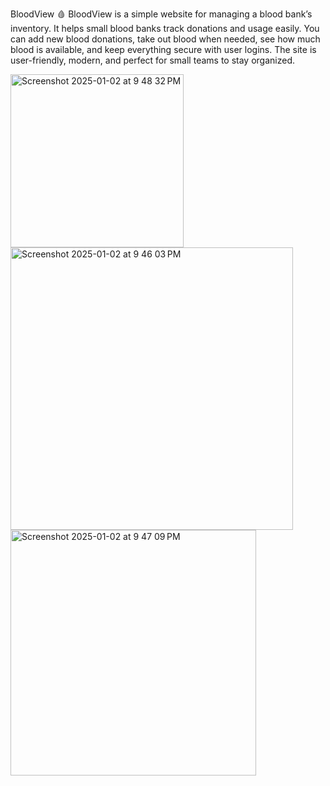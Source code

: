 
BloodView 🩸
BloodView is a simple website for managing a blood bank’s inventory. It helps small blood banks track donations and usage easily. You can add new blood donations, take out blood when needed, see how much blood is available, and keep everything secure with user logins. The site is user-friendly, modern, and perfect for small teams to stay organized.

<img width="277" alt="Screenshot 2025-01-02 at 9 48 32 PM" src="https://github.com/user-attachments/assets/515f9ac6-427b-4d8b-887a-18f409ba949d" />
<img width="452" alt="Screenshot 2025-01-02 at 9 46 03 PM" src="https://github.com/user-attachments/assets/bed00cb1-9d7d-4ef7-b3ba-592171a3ba58" />
<img width="393" alt="Screenshot 2025-01-02 at 9 47 09 PM" src="https://github.com/user-attachments/assets/a8ebb309-7fcc-41c2-915f-01601f409d80" />
